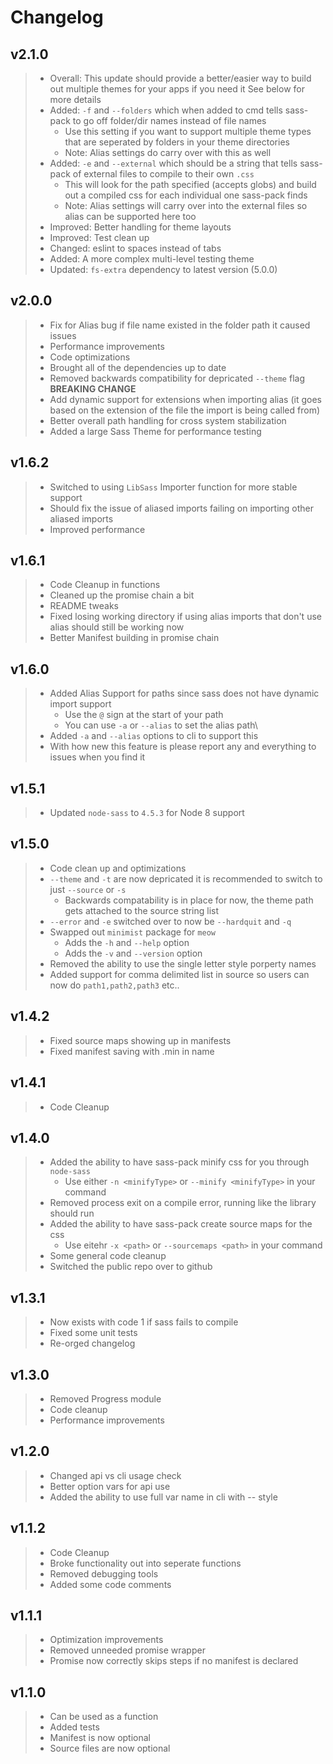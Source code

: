 # Changelog

## v2.1.0

> * Overall: This update should provide a better/easier way to build out multiple themes for your apps if you need it See below for more details
> * Added: `-f` and `--folders` which when added to cmd tells sass-pack to go off folder/dir names instead of file names
>   * Use this setting if you want to support multiple theme types that are seperated by folders in your theme directories
>   * Note: Alias settings do carry over with this as well
> * Added: `-e` and `--external` which should be a string that tells sass-pack of external files to compile to their own `.css`
>   * This will look for the path specified (accepts globs) and build out a compiled css for each individual one sass-pack finds
>   * Note: Alias settings will carry over into the external files so alias can be supported here too
> * Improved: Better handling for theme layouts
> * Improved: Test clean up
> * Changed: eslint to spaces instead of tabs
> * Added: A more complex multi-level testing theme
> * Updated: `fs-extra` dependency to latest version (5.0.0)

## v2.0.0

> * Fix for Alias bug if file name existed in the folder path it caused issues
> * Performance improvements
> * Code optimizations
> * Brought all of the dependencies up to date
> * Removed backwards compatibility for depricated `--theme` flag **BREAKING CHANGE**
> * Add dynamic support for extensions when importing alias (it goes based on the extension of the file the import is being called from)
> * Better overall path handling for cross system stabilization
> * Added a large Sass Theme for performance testing

## v1.6.2

> * Switched to using `LibSass` Importer function for more stable support
> * Should fix the issue of aliased imports failing on importing other aliased imports
> * Improved performance

## v1.6.1

> * Code Cleanup in functions
> * Cleaned up the promise chain a bit
> * README tweaks
> * Fixed losing working directory if using alias imports that don't use alias should still be working now
> * Better Manifest building in promise chain

## v1.6.0

> * Added Alias Support for paths since sass does not have dynamic import support
>   * Use the `@` sign at the start of your path
>   * You can use `-a` or `--alias` to set the alias path\
> * Added `-a` and `--alias` options to cli to support this
> * With how new this feature is please report any and everything to issues when you find it

## v1.5.1

> * Updated `node-sass` to `4.5.3` for Node 8 support

## v1.5.0

> * Code clean up and optimizations
> * `--theme` and `-t` are now depricated it is recommended to switch to just `--source` or `-s`
>    * Backwards compatability is in place for now, the theme path gets attached to the source string list
> * `--error` and `-e` switched over to now be `--hardquit` and `-q`
> * Swapped out `minimist` package for `meow`
>   * Adds the `-h` and `--help` option
>   * Adds the `-v` and `--version` option
> * Removed the ability to use the single letter style porperty names
> * Added support for comma delimited list in source so users can now do `path1,path2,path3` etc..

## v1.4.2

> * Fixed source maps showing up in manifests
> * Fixed manifest saving with .min in name

## v1.4.1

> * Code Cleanup

## v1.4.0

> * Added the ability to have sass-pack minify css for you through `node-sass`
>   * Use either `-n <minifyType>` or `--minify <minifyType>` in your command
> * Removed process exit on a compile error, running like the library should run
> * Added the ability to have sass-pack create source maps for the css
>   * Use eitehr `-x <path>` or `--sourcemaps <path>` in your command
> * Some general code cleanup
> * Switched the public repo over to github

## v1.3.1

> * Now exists with code 1 if sass fails to compile
> * Fixed some unit tests
> * Re-orged changelog

## v1.3.0

> * Removed Progress module
> * Code cleanup
> * Performance improvements

## v1.2.0

> * Changed api vs cli usage check
> * Better option vars for api use
> * Added the ability to use full var name in cli with -- style

## v1.1.2

> * Code Cleanup
> * Broke functionality out into seperate functions
> * Removed debugging tools
> * Added some code comments

## v1.1.1

> * Optimization improvements
> * Removed unneeded promise wrapper
> * Promise now correctly skips steps if no manifest is declared

## v1.1.0

> * Can be used as a function
> * Added tests
> * Manifest is now optional
> * Source files are now optional
